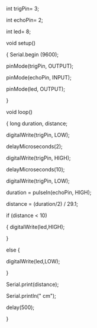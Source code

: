 int trigPin= 3;

int echoPin= 2;

int led= 8;


void setup()

{ Serial.begin (9600);

pinMode(trigPin, OUTPUT);

pinMode(echoPin, INPUT);

pinMode(led, OUTPUT);

}


void loop()

{ long duration, distance;

digitalWrite(trigPin, LOW);

delayMicroseconds(2);

digitalWrite(trigPin, HIGH);

delayMicroseconds(10);

digitalWrite(trigPin, LOW);

duration = pulseIn(echoPin, HIGH);

distance = (duration/2) / 29.1;

if (distance < 10)

{ digitalWrite(led,HIGH);

}

else {

digitalWrite(led,LOW);

}

Serial.print(distance);

Serial.println(" cm");

delay(500);

}
